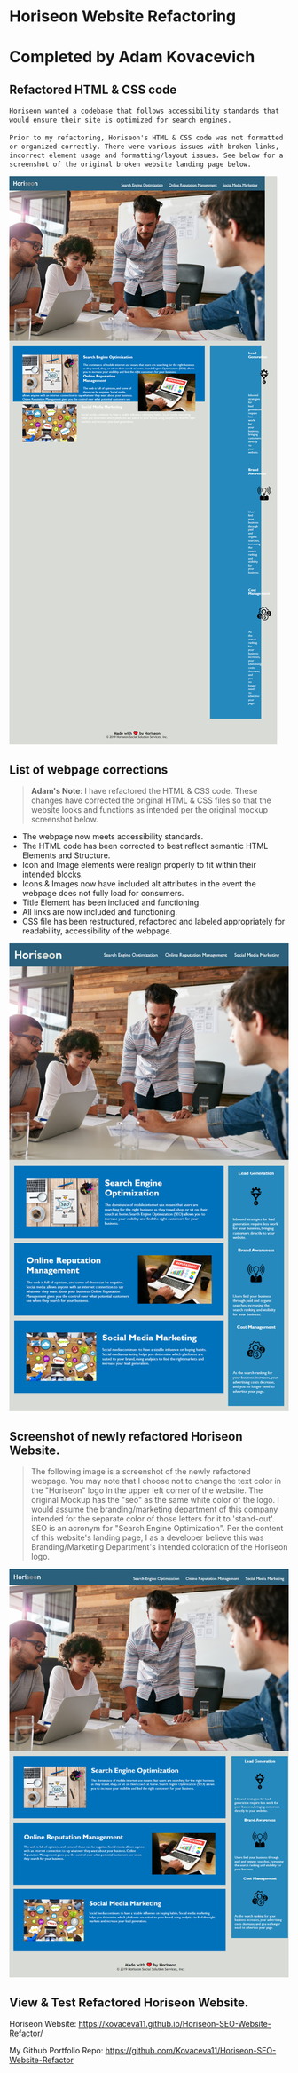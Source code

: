 # Horiseon Website Refactoring
# Completed by Adam Kovacevich


## Refactored HTML & CSS code

```
Horiseon wanted a codebase that follows accessibility standards that would ensure their site is optimized for search engines.

Prior to my refactoring, Horiseon's HTML & CSS code was not formatted or organized correctly. There were various issues with broken links, incorrect element usage and formatting/layout issues. See below for a screenshot of the original broken website landing page below.

```
![Broken Webpage](./Assets/images/Broken-Horiseon-Website.png)


## List of webpage corrections

> **Adam's Note**: I have refactored the HTML & CSS code. 
These changes have corrected the original HTML & CSS files 
so that the website looks and functions as intended per the original mockup screenshot below.

- The webpage now meets accessibility standards.
- The HTML code has been corrected to best reflect semantic HTML Elements and   Structure.
- Icon and Image elements were realign properly to fit within their intended blocks. 
- Icons & Images now have included alt attributes in the event the webpage does not fully load for consumers. 
- Title Element has been included and functioning. 
- All links are now included and functioning.
- CSS file has been restructured, refactored and labeled appropriately for readability, accessibility of the webpage.

![Original Mockup.](/Assets/images/01-html-css-git-homework-demo.png)

## Screenshot of newly refactored Horiseon Website.

>The following image is a screenshot of the newly refactored webpage. You may note that I choose not to change the text color in the "Horiseon" logo in the upper left corner of the website. The original Mockup has the "seo" as the same white color of the logo. I would assume the branding/marketing department of this company intended for the separate color of those letters for it to 'stand-out'. SEO is an acronym for "Search Engine Optimization". Per the content of this website's landing page, I as a developer believe this was Branding/Marketing Department's intended coloration of the Horiseon logo.


![Refactored Webpage](./Assets/images/adam_solved_demosite.png)



## View & Test Refactored Horiseon Website.

Horiseon Website: https://kovaceva11.github.io/Horiseon-SEO-Website-Refactor/

My Github Portfolio Repo: https://github.com/Kovaceva11/Horiseon-SEO-Website-Refactor
